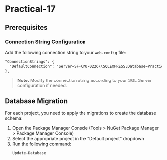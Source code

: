 # Practical-17

## Prerequisites

### Connection String Configuration

Add the following connection string to your `web.config` file:

```xml
"ConnectionStrings": {
  "DefaultConnection": "Server=SF-CPU-0226\\SQLEXPRESS;Database=Practical-17;Trusted_Connection=True;TrustServerCertificate=true;"
},
```

> **Note:** Modify the connection string according to your SQL Server configuration if needed.

## Database Migration

For each project, you need to apply the migrations to create the database schema:

1. Open the Package Manager Console (Tools > NuGet Package Manager > Package Manager Console)
2. Select the appropriate project in the "Default project" dropdown
3. Run the following command:
   ```
   Update-Database
   ```
